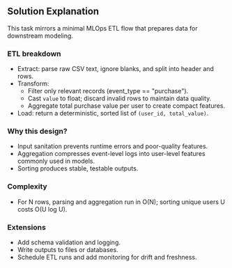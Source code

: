 ## Solution Explanation

This task mirrors a minimal MLOps ETL flow that prepares data for downstream modeling.

### ETL breakdown
- Extract: parse raw CSV text, ignore blanks, and split into header and rows.
- Transform:
	- Filter only relevant records (event_type == "purchase").
	- Cast `value` to float; discard invalid rows to maintain data quality.
	- Aggregate total purchase value per user to create compact features.
- Load: return a deterministic, sorted list of `(user_id, total_value)`.

### Why this design?
- Input sanitation prevents runtime errors and poor-quality features.
- Aggregation compresses event-level logs into user-level features commonly used in models.
- Sorting produces stable, testable outputs.

### Complexity
- For N rows, parsing and aggregation run in O(N); sorting unique users U costs O(U log U).

### Extensions
- Add schema validation and logging.
- Write outputs to files or databases.
- Schedule ETL runs and add monitoring for drift and freshness.
